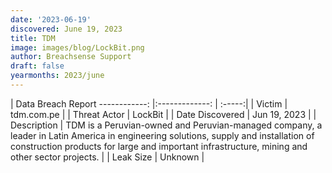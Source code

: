 ```yaml
---
date: '2023-06-19'
discovered: June 19, 2023
title: TDM
image: images/blog/LockBit.png
author: Breachsense Support
draft: false
yearmonths: 2023/june
---
```



| Data Breach Report
------------:     |:-------------:    | :-----:|
| Victim      | tdm.com.pe      | 
| Threat Actor      | LockBit      | 
| Date Discovered      | Jun 19, 2023      | 
| Description      | TDM is a Peruvian-owned and Peruvian-managed company, a leader in Latin America in engineering solutions, supply and installation of construction products for large and important infrastructure, mining and other sector projects.      | 
| Leak Size      | Unknown      | 

